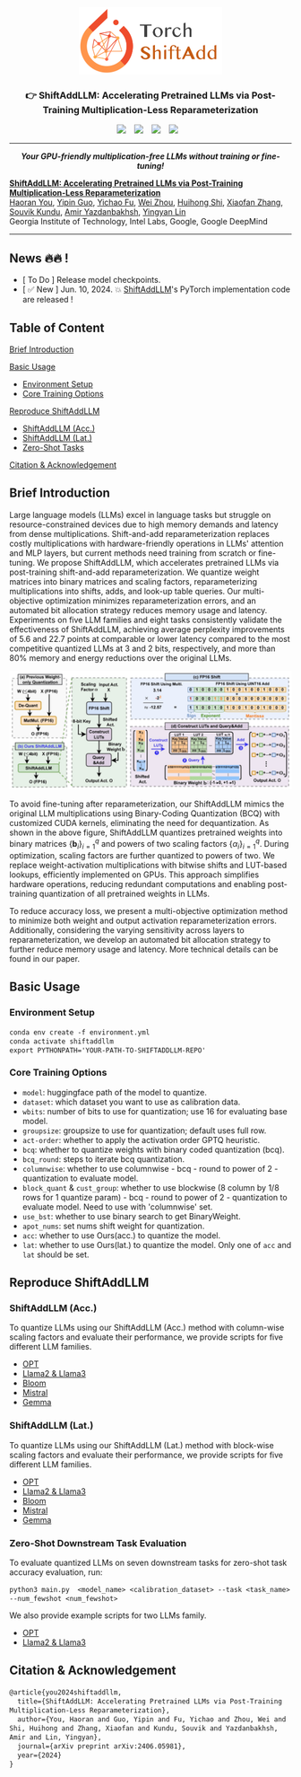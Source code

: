 <p align="center">
  <img src="assets/logo_torchshiftadd.png"  height=120>
</p>

### <div align="center">👉 ShiftAddLLM: Accelerating Pretrained LLMs via Post-Training Multiplication-Less Reparameterization<div> 

<div align="center">
  <a href="https://opensource.org/licenses/Apache-2.0"><img src="https://img.shields.io/badge/License-Apache%202.0-green"></a> &ensp;
  <a href="https://arxiv.org/abs/2406.05981"><img src="https://img.shields.io/static/v1?label=Paper&message=arXiv&color=red&logo=arxiv"></a> &ensp;
  <a href="https://github.com/GATECH-EIC/ShiftAddLLM"><img src="https://img.shields.io/static/v1?label=Code&message=Github&color=red&logo=github"></a> &ensp;
  <a href="https://huggingface.co/ShiftAddLLM"><img src="https://img.shields.io/static/v1?label=Models&message=Huggingface&color=yellow&logo=huggingface"></a> &ensp;

  ---
  ***Your GPU-friendly multiplication-free LLMs without training or fine-tuning!***

</div>

[**ShiftAddLLM: Accelerating Pretrained LLMs via Post-Training Multiplication-Less Reparameterization**](https://arxiv.org/abs/2406.05981)<br>
[Haoran You](https://www.haoranyou.com/), 
[Yipin Guo](https://openreview.net/profile?id=~Yipin_Guo1), 
[Yichao Fu](https://github.com/Viol2000),
[Wei Zhou](https://www.linkedin.com/in/wei-zhou3/),
[Huihong Shi](https://scholar.google.com/citations?user=j7AChUYAAAAJ&hl),
[Xiaofan Zhang](https://www.xiaofanzhang.net/), 
[Souvik Kundu](https://ksouvik52.github.io/), 
[Amir Yazdanbakhsh](https://www.ayazdan.com/), 
[Yingyan Lin](https://eiclab.scs.gatech.edu/pages/team.html)
<br>Georgia Institute of Technology, Intel Labs, Google, Google DeepMind<br>


---

## News 🔥🔥 !
- [ To Do ] Release model checkpoints.
- [ ✅ New ] Jun. 10, 2024. 💥 [ShiftAddLLM](https://arxiv.org/abs/2406.05981)'s PyTorch implementation code are released !


## Table of Content

[Brief Introduction](#brief-introduction)

[Basic Usage](#basic-usage)
* [Environment Setup](#environment-setup)
* [Core Training Options](#core-training-options)

[Reproduce ShiftAddLLM](#reproduce-shiftaddllm)
* [ShiftAddLLM (Acc.)](#shiftaddllm-acc)
* [ShiftAddLLM (Lat.)](#shiftaddllm-lat)
* [Zero-Shot Tasks](#zero-shot-downstream-task-evaluation)

[Citation & Acknowledgement](#citation--acknowledgement)



## Brief Introduction

Large language models (LLMs) excel in language tasks but struggle on resource-constrained devices due to high memory demands and latency from dense multiplications. Shift-and-add reparameterization replaces costly multiplications with hardware-friendly operations in LLMs' attention and MLP layers, but current methods need training from scratch or fine-tuning. We propose ShiftAddLLM, which accelerates pretrained LLMs via post-training shift-and-add reparameterization. We quantize weight matrices into binary matrices and scaling factors, reparameterizing multiplications into shifts, adds, and look-up table queries. Our multi-objective optimization minimizes reparameterization errors, and an automated bit allocation strategy reduces memory usage and latency. Experiments on five LLM families and eight tasks consistently validate the effectiveness of ShiftAddLLM, achieving average perplexity improvements of 5.6 and 22.7 points at comparable or lower latency compared to the most competitive quantized LLMs at 3 and 2 bits, respectively, and more than 80\% memory and energy reductions over the original LLMs.

<p align="center">
    <img src="./assets/overview.jpg" width="700">
</p>

To avoid fine-tuning after reparameterization, our ShiftAddLLM mimics the original LLM multiplications using Binary-Coding Quantization (BCQ) with customized CUDA kernels, eliminating the need for dequantization. As shown in the above figure, ShiftAddLLM quantizes pretrained weights into binary matrices $\{\mathbf{b}_i\}_{i=1}^{q}$ and powers of two scaling factors $\{\alpha_i\}_{i=1}^{q}$. During optimization, scaling factors are further quantized to powers of two. We replace weight-activation multiplications with bitwise shifts and LUT-based lookups, efficiently implemented on GPUs. This approach simplifies hardware operations, reducing redundant computations and enabling post-training quantization of all pretrained weights in LLMs.

To reduce accuracy loss, we present a multi-objective optimization method to minimize both weight and output activation reparameterization errors. Additionally, considering the varying sensitivity across layers to reparameterization, we develop an automated bit allocation strategy to further reduce memory usage and latency. More technical details can be found in our paper.

## Basic Usage
### Environment Setup
```
conda env create -f environment.yml
conda activate shiftaddllm
export PYTHONPATH='YOUR-PATH-TO-SHIFTADDLLM-REPO'
```

### Core Training Options
- `model`: huggingface path of the model to quantize.
- `dataset`: which dataset you want to use as calibration data.
- `wbits`: number of bits to use for quantization; use 16 for evaluating base model.
- `groupsize`: groupsize to use for quantization; default uses full row.
- `act-order`: whether to apply the activation order GPTQ heuristic.
- `bcq`: whether to quantize weights with binary coded quantization (bcq).
- `bcq_round`: steps to iterate bcq quantization.
- `columnwise`: whether to use columnwise - bcq - round to power of 2 - quantization to evaluate model.
- `block_quant` & `cust_group`: whether to use blockwise (8 column by 1/8 rows for 1 quantize param) - bcq - round to power of 2 - quantization to evaluate model. Need to use with 'columnwise' set.
- `use_bst`: whether to use binary search to get BinaryWeight.
- `apot_nums`: set nums shift weight for quantization.
- `acc`: whether to use Ours(acc.) to quantize the model.
- `lat`: whether to use Ours(lat.) to quantize the model. Only one of `acc` and `lat` should be set.

## Reproduce ShiftAddLLM
### ShiftAddLLM (Acc.)
To quantize LLMs using our ShiftAddLLM (Acc.) method with column-wise scaling factors and evaluate their performance, we provide scripts for five different LLM families.
- [OPT](script/acc/eval_opt.sh)
- [Llama2 & Llama3](script/acc/eval_llama.sh)
- [Bloom](script/acc/eval_bloom.sh)
- [Mistral](script/acc/eval_mistral.sh)
- [Gemma](script/acc/eval_gemma.sh)

### ShiftAddLLM (Lat.)
To quantize LLMs using our ShiftAddLLM (Lat.) method with block-wise scaling factors and evaluate their performance, we provide scripts for five different LLM families.
- [OPT](script/lat/eval_opt.sh)
- [Llama2 & Llama3](script/lat/eval_llama.sh)
- [Bloom](script/lat/eval_bloom.sh)
- [Mistral](script/lat/eval_mistral.sh)
- [Gemma](script/lat/eval_gemma.sh)

### Zero-Shot Downstream Task Evaluation
To evaluate quantized LLMs on seven downstream tasks for zero-shot task accuracy evaluation, run:
```
python3 main.py  <model_name> <calibration_dataset> --task <task_name> --num_fewshot <num_fewshot> 
```
 We also provide example scripts for two LLMs family.
- [OPT](zeroShot/script/eval_opt.sh)
- [Llama2 & Llama3](zeroShot/script/eval_llama.sh)


## Citation & Acknowledgement

````
@article{you2024shiftaddllm,
  title={ShiftAddLLM: Accelerating Pretrained LLMs via Post-Training Multiplication-Less Reparameterization},
  author={You, Haoran and Guo, Yipin and Fu, Yichao and Zhou, Wei and Shi, Huihong and Zhang, Xiaofan and Kundu, Souvik and Yazdanbakhsh, Amir and Lin, Yingyan},
  journal={arXiv preprint arXiv:2406.05981},
  year={2024}
}
````
